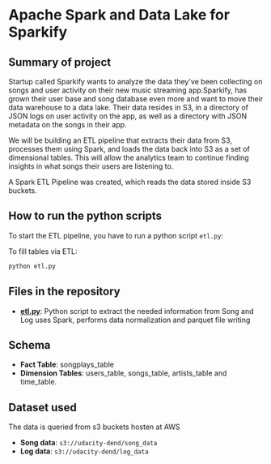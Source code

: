 # Apache Spark and Data Lake for Sparkify

## Summary of project

Startup called Sparkify wants to analyze the data they've been collecting on songs and user activity on their new music streaming app.Sparkify, has grown their user base and song database even more and want to move their data warehouse to a data lake. Their data resides in S3, in a directory of JSON logs on user activity on the app, as well as a directory with JSON metadata on the songs in their app.

We will be building an ETL pipeline that extracts their data from S3, processes them using Spark, and loads the data back into S3 as a set of dimensional tables. This will allow the analytics team to continue finding insights in what songs their users are listening to.

A Spark ETL Pipeline was created, which reads the data stored inside S3 buckets.

## How to run the python scripts

To start the ETL pipeline, you have to run a python script `etl.py`:

To fill tables via ETL:
```bash
python etl.py
```

## Files in the repository

* **[etl.py](etl.py)**: Python script to extract the needed information from Song and Log uses Spark, performs data normalization and parquet file writing


## Schema

* **Fact Table**: songplays_table
* **Dimension Tables**: users_table, songs_table, artists_table and time_table.

## Dataset used

The data is queried from s3 buckets hosten at AWS

* **Song data**: ```s3://udacity-dend/song_data```
* **Log data**: ```s3://udacity-dend/log_data```